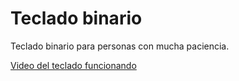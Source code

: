 # Teclado binario

Teclado binario para personas con mucha paciencia.

[Video del teclado funcionando](docs/teclado.gif)